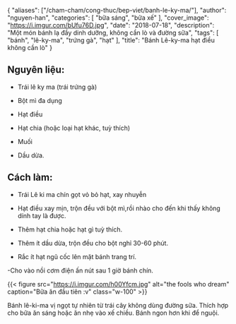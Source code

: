 

{
    "aliases": ["/cham-cham/cong-thuc/bep-viet/banh-le-ky-ma/"],
   "author": "nguyen-han",
   "categories": [
      "bữa sáng", "bữa xế"
   ],
   "cover_image": "https://i.imgur.com/bUfu76D.jpg",
   "date": "2018-07-18",
   "description": "Một món bánh lạ đầy dinh dưỡng, không cần lò và đường sữa",
   "tags": [
            "bánh", "lê-ky-ma", "trứng gà", "hạt"
   ],
"title": "Bánh Lê-ky-ma hạt điều không cần lò"
}

## Nguyên liệu:

- Trái lê ky ma (trái trứng gà)

- Bột mì đa dụng

- Hạt điều

- Hạt chia (hoặc loại hạt khác, tuỳ thích)

- Muối

- Dầu dừa.

## Cách làm:

- Trái Lê ki ma chín gọt vỏ bỏ hạt, xay nhuyễn

- Hạt điều xay mịn, trộn đều với bột mì,rồi nhào cho đến khi thấy không dính tay là được.

- Thêm hạt chia hoặc hạt gì tuỳ thích.

- Thêm ít dầu dừa, trộn đều cho bột nghỉ 30-60 phút.

- Rắc ít hạt ngũ cốc lên mặt bánh trang trí.

-Cho vào nồi cơm điện ấn nút sau 1 giờ bánh chín.

{{< figure src="https://i.imgur.com/h00Yfcm.jpg" alt="the fools who dream" caption="Bữa ăn đầu tiên :v" class="w-100" >}}

Bánh lê-ki-ma vị ngọt tự nhiên từ trái cây không dùng đường sữa. Thích hợp cho bữa ăn sáng hoặc ăn nhẹ vào xế chiều. Bánh ngon hơn khi để nguội.
